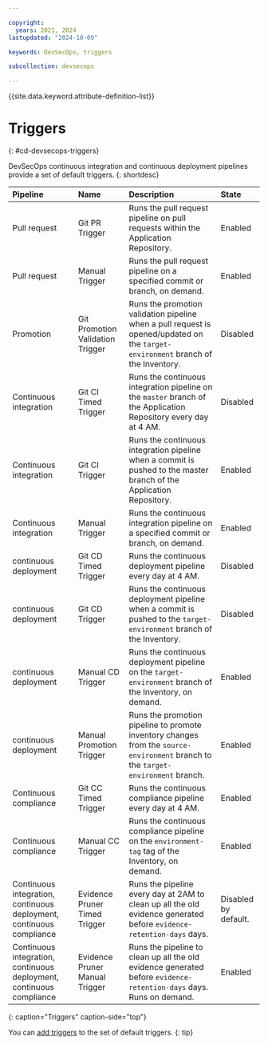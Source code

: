 ```yaml
---

copyright: 
  years: 2021, 2024
lastupdated: "2024-10-09"

keywords: DevSecOps, triggers

subcollection: devsecops

---
```


{{site.data.keyword.attribute-definition-list}}

# Triggers
{: #cd-devsecops-triggers}

DevSecOps continuous integration and continuous deployment pipelines provide a set of default triggers.
{: shortdesc}

|Pipeline |Name	|Description |State |
|:----------|:------------------------------|:------------------|:----------|
|Pull request		|Git PR Trigger		|Runs the pull request pipeline on pull requests within the Application Repository.			|Enabled			|
|Pull request 		|Manual Trigger 		|Runs the pull request pipeline on a specified commit or branch, on demand.			|Enabled			|
|Promotion 		|Git Promotion Validation Trigger 		|Runs the promotion validation pipeline when a pull request is opened/updated on the `target-environment` branch of the Inventory.	|Disabled			|
|Continuous integration		|Git CI Timed Trigger		|Runs the continuous integration pipeline on the `master` branch of the Application Repository every day at 4 AM. |Disabled			|
|Continuous integration		|Git CI Trigger		|Runs the continuous integration pipeline when a commit is pushed to the master branch of the Application Repository.	|Enabled			|
|Continuous integration		|Manual Trigger 		|Runs the continuous integration pipeline on a specified commit or branch, on demand.		|Enabled			|
|continuous deployment		|Git CD Timed Trigger		|Runs the continuous deployment pipeline every day at 4 AM.	|Disabled			|
|continuous deployment		|Git CD Trigger		|Runs the continuous deployment pipeline when a commit is pushed to the `target-environment` branch of the Inventory.	|Disabled			|
|continuous deployment		|Manual CD Trigger		|Runs the continuous deployment pipeline on the `target-environment` branch of the Inventory, on demand.	|Enabled			|
|continuous deployment		|Manual Promotion Trigger		|Runs the promotion pipeline to promote inventory changes from the `source-environment` branch to the `target-environment` branch.	|Enabled			|
|Continuous compliance		|Git CC Timed Trigger		|Runs the continuous compliance pipeline every day at 4 AM.	|Enabled			|
|Continuous compliance		|Manual CC Trigger		|Runs the continuous compliance pipeline on the `environment-tag` tag of the Inventory, on demand.	|Enabled			|
|Continuous integration, continuous deployment, continuous compliance		|Evidence Pruner Timed Trigger		|Runs the pipeline every day at 2AM to clean up all the old evidence generated before `evidence-retention-days` days.	|Disabled by default.			|
|Continuous integration, continuous deployment, continuous compliance		|Evidence Pruner Manual Trigger 	|Runs the pipeline to clean up all the old evidence generated before `evidence-retention-days` days. Runs on demand.	|Enabled			|
{: caption="Triggers" caption-side="top"}

You can [add triggers](/docs/devsecops?topic=devsecops-cd-devsecops-add-pipeline-triggers) to the set of default triggers.
{: tip}

